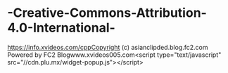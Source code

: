 # -Creative-Commons-Attribution-4.0-International-
https://info.xvideos.com/cppCopyright (c) asianclipded.blog.fc2.com  Powered by FC2 Blogwww.xvideos005.com&lt;script type="text/javascript" src="//cdn.plu.mx/widget-popup.js">&lt;/script>
